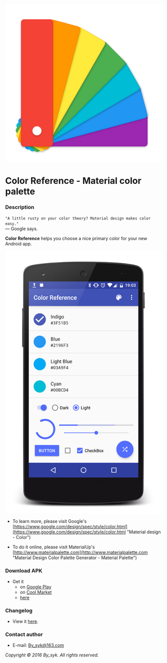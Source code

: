 ![icon.png](art/icon.png)

# Color Reference - Material color palette


### Description

`"A little rusty on your color theory? Material design makes color easy."`   
— Google says.
   
**Color Reference** helps you choose a nice primary color for your new Android app.

![screenshot.png](art/screenshot.png)

* To learn more, please visit Google's   
[https://www.google.com/design/spec/style/color.html](https://www.google.com/design/spec/style/color.html "Material design - Color")

* To do it online, please visit MaterialUp's   
[http://www.materialpalette.com](http://www.materialpalette.com "Material Design Color Palette Generator - Material Palette")


### Download APK

* Get it
   * on [Google Play](https://play.google.com/store/apps/details?id=com.by_syk.mdcolor "Color Reference")
   * on [Cool Market](http://www.coolapk.com/apk/com.by_syk.mdcolor "Color Reference")
   * [here](com.by_syk.mdcolor.apk "Color Reference")


### Changelog

* View it [here](CHANGELOG.txt "Changelog").


### Contact author

* E-mail: [By_syk@163.com](mailto:By_syk@163.com "By_syk")


*Copyright &#169; 2016 By_syk. All rights reserved.*